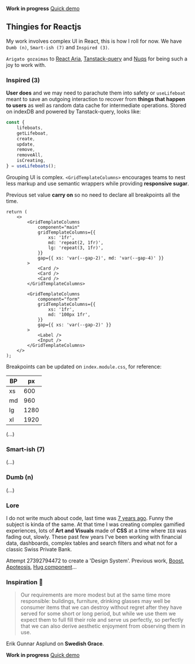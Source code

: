 **Work in progress** [Quick demo](https://polmoneys.github.io/react-thingie)

## Thingies for Reactjs

My work involves complex UI in React, this is how I roll for now.
We have `Dumb (n)`, `Smart-ish (7)` and `Inspired (3)`.

`Arigato gozaimas` to [React Aria](https://react-spectrum.adobe.com/react-aria/FocusRing.html),
[Tanstack-query](https://tanstack.com/query/docs) and
[Nuqs](https://github.com/47ng/nuqs) for being such a joy to work with.

### Inspired (3)

**User does** and we may need to parachute them into safety or `useLifeboat` meant to save an outgoing interaction to recover from **things that happen to users** as well as random data cache for intermediate operations. Stored on indexDB and powered by Tanstack-query, looks like:

```ts
const {
    lifeboats,
    getLifeboat,
    create,
    update,
    remove,
    removeAll,
    isCreating,
} = useLifeboats();
```

Grouping UI is complex. `<GridTemplateColumns>` encourages teams to nest less markup and use semantic wrappers while providing **responsive sugar**.

Previous set value **carry on** so no need to declare all breakpoints all the time.

```tsx
return (
    <>
        <GridTemplateColumns
            component="main"
            gridTemplateColumns={{
                xs: '1fr',
                md: 'repeat(2, 1fr)',
                lg: 'repeat(3, 1fr)',
            }}
            gap={{ xs: 'var(--gap-2)', md: 'var(--gap-4)' }}
        >
            <Card />
            <Card />
            <Card />
        </GridTemplateColumns>

        <GridTemplateColumns
            component="form"
            gridTemplateColumns={{
                xs: '1fr',
                md: '100px 1fr',
            }}
            gap={{ xs: 'var(--gap-2)' }}
        >
            <Label />
            <Input />
        </GridTemplateColumns>
    </>
);
```

Breakpoints can be updated on `index.module.css`, for reference:

| BP  | px   |
| --- | ---- |
| xs  | 600  |
| md  | 960  |
| lg  | 1280 |
| xl  | 1920 |

(...)

### Smart-ish (7)

(...)

### Dumb (n)

(...)

### Lore

I do not write much about code, last time was [7 years ago](https://polmoneys.github.io/). Funny the subject is kinda of the same. At that time I was creating complex gamified experiences, lots of **Art and Visuals** made of **CSS** at a time where `IE8` was fading out, slowly. These past few years I've been working with financial data, dashboards, complex tables and search filters and what not for a classic Swiss Private Bank.

Attempt 27392794472 to create a 'Design System'. Previous work, [Boost](https://github.com/polmoneys/boost), [Apoteosis](https://www.apotheosis.party/), [Hug component](https://github.com/polmoneys/Hug)...

### Inspiration 💐

> Our requirements are more modest but at the same time more responsible:
> buildings, furniture, drinking glasses may well be consumer items that
> we can destroy without regret after they have served for some short or
> long period, but while we use them we expect them to full fill their role and serve us perfectly, so perfectly that we can also derive aesthetic
> enjoyment from observing them in use.

Erik Gunnar Asplund on **Swedish Grace**.

**Work in progress** [Quick demo](https://polmoneys.github.io/react-thingie)

```

```
